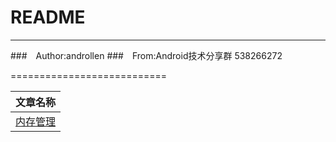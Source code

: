 README
===========================

****
###　Author:androllen
###　From:Android技术分享群 538266272

===========================

| 文章名称 | 
| ------------- | 
| [内存管理](http://mp.weixin.qq.com/s?__biz=MzA4MTM2MjE2MA==&mid=402762868&idx=1&sn=ff6fecbbc44aa7fccf7f48dc6eb0e871&scene=0#rd )   | 

